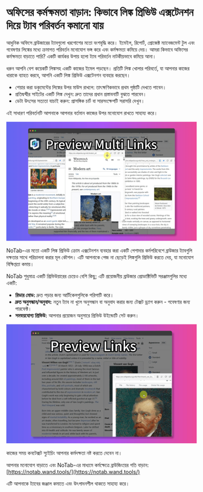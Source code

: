 # অফিসের কর্মক্ষমতা বাড়ান: কিভাবে লিঙ্ক প্রিভিউ এক্সটেনশন দিয়ে ট্যাব পরিবর্তন কমানো যায়

আধুনিক অফিসে ব্রাউজারের ট্যাবগুলো খরগোশের মতো বংশবৃদ্ধি করে। ইমেইল, রিপোর্ট, প্রোজেক্ট ম্যানেজমেন্ট টুল এবং গবেষণার লিঙ্কের মধ্যে ক্রমাগত পরিবর্তন মনোযোগ ভঙ্গ করে এবং কর্মক্ষমতা কমিয়ে দেয়। আমরা কিভাবে অফিসের কর্মক্ষমতা বাড়াতে পারি? একটি কার্যকর উপায় হলো ট্যাব পরিবর্তন নাটকীয়ভাবে কমিয়ে আনা।

ধরুন আপনি বেশ কয়েকটি লিঙ্কসহ একটি কাজের ইমেল পড়ছেন। প্রতিটি লিঙ্ক খোলার পরিবর্তে, যা আপনার কাজের ধারাকে ব্যাহত করবে, আপনি একটি লিঙ্ক প্রিভিউ এক্সটেনশন ব্যবহার করছেন।
*   শেয়ার করা ডকুমেন্টের লিঙ্কের উপর মাউস রাখলে: তাৎক্ষণিকভাবে প্রথম পৃষ্ঠাটি দেখতে পাবেন।
*   প্রতিদ্বন্দ্বীর সাইটের একটি লিঙ্ক দেখুন: দ্রুত তাদের প্রধান প্রস্তাবনাটি বুঝতে পারবেন।
*   ডেটা উৎসের সত্যতা যাচাই করুন: প্রাসঙ্গিক চার্ট বা সারসংক্ষেপটি সরাসরি দেখুন।

এই সাধারণ পরিবর্তনটি আপনাকে আপনার বর্তমান কাজের উপর মনোযোগ রাখতে সাহায্য করে।

![লিঙ্ক প্রিভিউ সহ অফিসের কর্মক্ষমতা](../images/notab1.png)

NoTab-এর মতো একটি লিঙ্ক প্রিভিউ ক্রোম এক্সটেনশন ব্যবহার করা একটি পেশাদার কর্মপরিবেশে ব্রাউজার ট্যাবগুলি দক্ষতার সাথে পরিচালনা করার মূল কৌশল। এটি আপনাকে পেজ না ছেড়েই লিঙ্কগুলি প্রিভিউ করতে দেয়, যা মনোযোগ বিক্ষিপ্ততা কমায়।

NoTab শুধুমাত্র একটি প্রিভিউয়ারের চেয়েও বেশি কিছু; এটি প্রয়োজনীয় ব্রাউজার প্রোডাক্টিভিটি সরঞ্জামগুলির মধ্যে একটি:
*   **রিডার মোড:** দ্রুত পড়ার জন্য আর্টিকেলগুলিকে পরিপাটি করে।
*   **দ্রুত অনুসন্ধান/অনুবাদ:** নতুন ট্যাব না খুলে অনুসন্ধান বা অনুবাদ করার জন্য টেক্সট ড্র্যাগ করুন - গবেষণার জন্য পারফেক্ট।
*   **সমন্বয়যোগ্য প্রিভিউ:** আপনার প্রয়োজন অনুসারে প্রিভিউ উইন্ডোটি সেট করুন।

![NoTab কুইক সার্চ ফিচার](../images/notab2.png)

কাজের সময় কনটেক্সট স্যুইচিং আপনার কর্মদক্ষতা নষ্ট করতে দেবেন না।

আপনার মনোযোগ বাড়াতে এবং NoTab-এর মাধ্যমে কর্মক্ষেত্রে ব্রাউজিংয়ের গতি বাড়ান: [https://notab.wand.tools/](https://notab.wand.tools/)

এটি আপনাকে ট্যাবের জঞ্জাল কমাতে এবং উৎপাদনশীল থাকতে সাহায্য করে।
